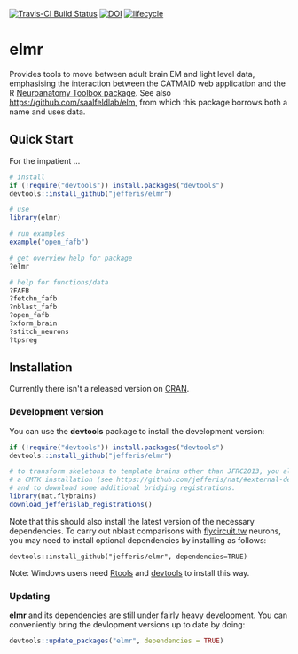 [![Travis-CI Build Status](https://travis-ci.org/jefferis/elmr.svg?branch=master)](https://travis-ci.org/jefferis/elmr) [![DOI](https://zenodo.org/badge/52780580.svg)](https://zenodo.org/badge/latestdoi/52780580) [![lifecycle](https://img.shields.io/badge/lifecycle-maturing-blue.svg)](https://www.tidyverse.org/lifecycle/#maturing)

# elmr

Provides tools to move between adult brain EM and light level data, emphasising
the interaction between the CATMAID web application and the R [Neuroanatomy
Toolbox package](https://github.com/jefferis/nat). See also https://github.com/saalfeldlab/elm, from which this 
package borrows both a name and uses data.

## Quick Start

For the impatient ...

```r
# install
if (!require("devtools")) install.packages("devtools") 
devtools::install_github("jefferis/elmr")

# use
library(elmr)

# run examples 
example("open_fafb")

# get overview help for package 
?elmr 

# help for functions/data 
?FAFB
?fetchn_fafb
?nblast_fafb
?open_fafb
?xform_brain
?stitch_neurons
?tpsreg
```

## Installation

Currently there isn't a released version on [CRAN](http://cran.r-project.org/).

### Development version
You can use the **devtools** package to install the development version:

```r 
if (!require("devtools")) install.packages("devtools")
devtools::install_github("jefferis/elmr")

# to transform skeletons to template brains other than JFRC2013, you also need
# a CMTK installation (see https://github.com/jefferis/nat/#external-dependencies)
# and to download some additional bridging registrations.
library(nat.flybrains)
download_jefferislab_registrations()
```
Note that this should also install the latest version of the necessary 
dependencies. To carry out nblast comparisons with [flycircuit.tw](http://flycircuit.tw) neurons, you may
need to install optional dependencies by installing as follows:

```
devtools::install_github("jefferis/elmr", dependencies=TRUE)
```

Note: Windows users need [Rtools](http://www.murdoch-sutherland.com/Rtools/) and
[devtools](http://CRAN.R-project.org/package=devtools) to install this way.

### Updating

**elmr** and its dependencies are still under fairly heavy development. You can 
conveniently bring the devlopment versions up to date by doing:

```r
devtools::update_packages("elmr", dependencies = TRUE)
```
